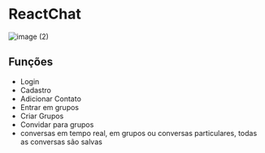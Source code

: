 # ReactChat

![image (2)](https://github.com/joaoaugusto543/ReactChat/assets/119535029/b3d81dc3-14c4-4dcd-b056-7193db227c2d)

## Funções

- Login
- Cadastro
- Adicionar Contato
- Entrar em grupos
- Criar Grupos
- Convidar para grupos
- conversas em tempo real, em grupos ou conversas particulares, todas as conversas são salvas
